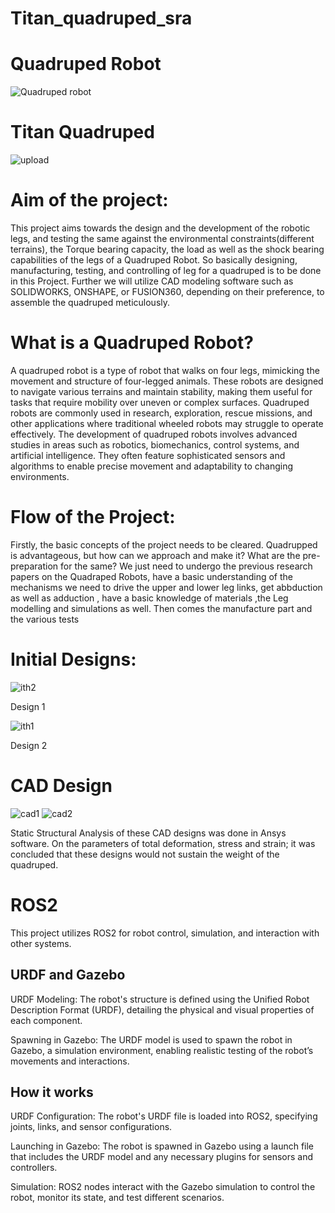 ﻿# Titan_quadruped_sra

# Quadruped Robot
 ![Quadruped robot](https://github.com/user-attachments/assets/b9b51691-695a-4495-afbc-0ee8cb6d6bdc)

 # Titan Quadruped
![upload](https://github.com/user-attachments/assets/5ad500fa-ef21-46ac-872e-7f9057fd64c5)

# Aim of the project: 
This project aims towards the design and the development of the robotic legs, and testing the same against the environmental constraints(different terrains), the Torque bearing capacity, the load as well as the shock bearing capabilities of the legs of a Quadruped Robot. So basically designing, manufacturing, testing, and controlling of leg for a quadruped is to be done in this Project. Further we will utilize CAD modeling software such as SOLIDWORKS, ONSHAPE, or FUSION360, depending on their preference, to assemble the quadruped meticulously.

# What is a Quadruped Robot?
A quadruped robot is a type of robot that walks on four legs, mimicking the movement and structure of four-legged animals. These robots are designed to navigate various terrains and maintain stability, making them useful for tasks that require mobility over uneven or complex surfaces. Quadruped robots are commonly used in research, exploration, rescue missions, and other applications where traditional wheeled robots may struggle to operate effectively. The development of quadruped robots involves advanced studies in areas such as robotics, biomechanics, control systems, and artificial intelligence. They often feature sophisticated sensors and algorithms to enable precise movement and adaptability to changing environments.

# Flow of the Project:
Firstly, the basic concepts of the project needs to be cleared. Quadrupped is advantageous, but how can we approach and make it? What are the pre-preparation for the same?
We just need to undergo the previous research papers on the Quadraped Robots, have a basic understanding of the mechanisms we need to drive the upper and lower leg links, get abbduction as well as adduction , have a basic knowledge of materials ,the Leg modelling and simulations as well. Then comes the manufacture part and the various tests

# Initial Designs:

![ith2](https://github.com/user-attachments/assets/755f8fd0-a360-4986-a5c0-99842f7d094c)

Design 1

![ith1](https://github.com/user-attachments/assets/baaf7784-e045-461a-b930-bc68967e0ba6)

Design 2

# CAD Design

![cad1](https://github.com/user-attachments/assets/9547e15e-b0e5-4807-8ce6-58c587d29963)
![cad2](https://github.com/user-attachments/assets/904f7c27-dbc0-43a8-ac5e-c948219ac09f)

Static Structural Analysis of these CAD designs was done in Ansys software. On the parameters of total deformation, stress and strain; it was concluded that these designs would not sustain the weight of the quadruped. 

# ROS2

This project utilizes ROS2 for robot control, simulation, and interaction with other systems.

## URDF and Gazebo

URDF Modeling: The robot's structure is defined using the Unified Robot Description Format (URDF), detailing the physical and visual properties of each component.

Spawning in Gazebo: The URDF model is used to spawn the robot in Gazebo, a simulation environment, enabling realistic testing of the robot’s movements and interactions.

## How it works

URDF Configuration: The robot's URDF file is loaded into ROS2, specifying joints, links, and sensor configurations.

Launching in Gazebo: The robot is spawned in Gazebo using a launch file that includes the URDF model and any necessary plugins for sensors and controllers.

Simulation: ROS2 nodes interact with the Gazebo simulation to control the robot, monitor its state, and test different scenarios.








